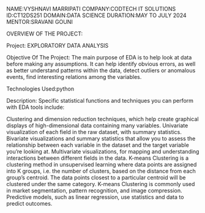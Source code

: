 NAME:VYSHNAVI MARRIPATI
COMPANY:CODTECH IT SOLUTIONS
ID:CT12DS251
DOMAIN:DATA SCIENCE
DURATION:MAY TO JULY 2024
MENTOR:SRAVANI GOUNI

OVERVIEW OF THE PROJECT:

Project: EXPLORATORY DATA ANALYSIS

Objective Of The Project:
The main purpose of EDA is to help look at data before making any assumptions. 
It can help identify obvious errors, as well as better understand patterns within the data, 
detect outliers or anomalous events, find interesting relations among the variables.

Technologies Used:python

Description:
Specific statistical functions and techniques you can perform with EDA tools include:

Clustering and dimension reduction techniques, which help create graphical displays of high-dimensional data containing many variables.
Univariate visualization of each field in the raw dataset, with summary statistics.
Bivariate visualizations and summary statistics that allow you to assess the relationship between each variable in the dataset and the target variable you’re looking at.
Multivariate visualizations, for mapping and understanding interactions between different fields in the data.
K-means Clustering is a clustering method in unsupervised learning where data points are assigned into K groups, i.e. the number of clusters, based on the distance from each group’s centroid. The data points closest to a particular centroid will be clustered under the same category. K-means Clustering is commonly used in market segmentation, pattern recognition, and image compression.
Predictive models, such as linear regression, use statistics and data to predict outcomes.






